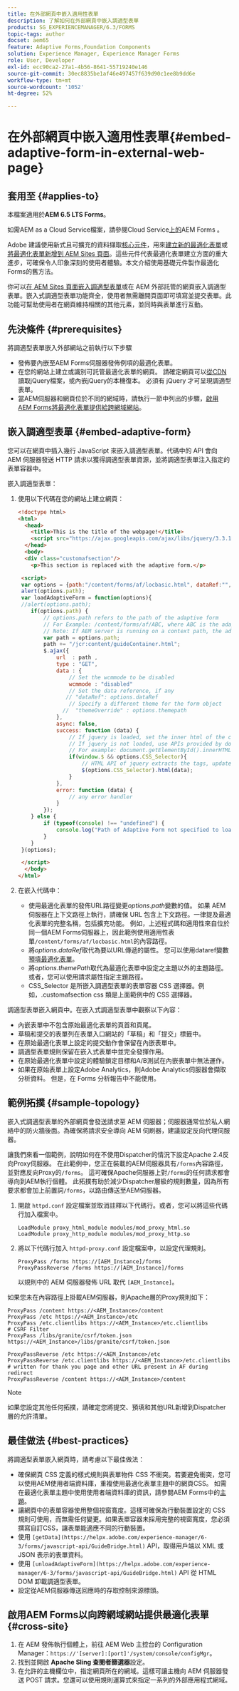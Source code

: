 ```yaml
---
title: 在外部網頁中嵌入適用性表單
description: 了解如何在外部網頁中嵌入調適型表單
products: SG_EXPERIENCEMANAGER/6.3/FORMS
topic-tags: author
docset: aem65
feature: Adaptive Forms,Foundation Components
solution: Experience Manager, Experience Manager Forms
role: User, Developer
exl-id: ecc90ca2-27a1-4b56-8641-55719240e146
source-git-commit: 30ec8835be1af46e497457f639d90c1ee8b9dd6e
workflow-type: tm+mt
source-wordcount: '1052'
ht-degree: 52%

---
```


# 在外部網頁中嵌入適用性表單{#embed-adaptive-form-in-external-web-page}

## 套用至 {#applies-to}

本檔案適用於&#x200B;**AEM 6.5 LTS Forms**。

如需AEM as a Cloud Service檔案，請參閱Cloud Service[上的](https://experienceleague.adobe.com/en/docs/experience-manager-cloud-service/content/forms/integrate/services/embed-adaptive-form-core-components-external-web-page)AEM Forms 。


<span class="preview">Adobe 建議使用新式且可擴充的資料擷取[核心元件](https://experienceleague.adobe.com/docs/experience-manager-core-components/using/adaptive-forms/introduction.html)，用來[建立新的最適化表單](/help/forms/using/create-an-adaptive-form-core-components.md)或[將最適化表單新增到 AEM Sites 頁面](/help/forms/using/create-or-add-an-adaptive-form-to-aem-sites-page.md)。這些元件代表最適化表單建立方面的重大進步，可確保令人印象深刻的使用者體驗。本文介紹使用基礎元件製作最適化Forms的舊方法。</span>

你可以[在 AEM Sites 頁面嵌入調適型表單](/help/forms/using/embed-adaptive-form-aem-sites.md)或在 AEM 外部託管的網頁嵌入調適型表單。嵌入式調適型表單功能齊全，使用者無需離開頁面即可填寫並提交表單。此功能可幫助使用者在網頁維持相關的其他元素，並同時與表單進行互動。

## 先決條件 {#prerequisites}

將調適型表單嵌入外部網站之前執行以下步驟

* 發佈要內嵌至AEM Forms伺服器發佈例項的最適化表單。
* 在您的網站上建立或識別可託管最適化表單的網頁。 請確定網頁可以[從CDN](https://ajax.googleapis.com/ajax/libs/jquery/3.3.1/jquery.min.js)讀取jQuery檔案，或內嵌jQuery的本機復本。 必須有 jQuery 才可呈現調適型表單。
* 當AEM伺服器和網頁位於不同的網域時，請執行一節中列出的步驟，[啟用AEM Forms將最適化表單提供給跨網域網站](#cross-site)。

## 嵌入調適型表單 {#embed-adaptive-form}

您可以在網頁中插入幾行 JavaScript 來嵌入調適型表單。代碼中的 API 會向 AEM 伺服器發送 HTTP 請求以獲得調適型表單資源，並將調適型表單注入指定的表單容器中。

嵌入調適型表單：

1. 使用以下代碼在您的網站上建立網頁：

   ```html
   <!doctype html>
   <html>
     <head>
       <title>This is the title of the webpage!</title>
       <script src="https://ajax.googleapis.com/ajax/libs/jquery/3.3.1/jquery.min.js"></script>
     </head>
     <body>
     <div class="customafsection"/>
       <p>This section is replaced with the adaptive form.</p>
   
    <script>
    var options = {path:"/content/forms/af/locbasic.html", dataRef:"", themepath:"", CSS_Selector:".customafsection"};
    alert(options.path);
    var loadAdaptiveForm = function(options){
    //alert(options.path);
       if(options.path) {
           // options.path refers to the path of the adaptive form
           // For Example: /content/forms/af/ABC, where ABC is the adaptive form
           // Note: If AEM server is running on a context path, the adaptive form URL must contain the context path
           var path = options.path;
           path += "/jcr:content/guideContainer.html";
           $.ajax({
               url  : path ,
               type : "GET",
               data : {
                   // Set the wcmmode to be disabled
                   wcmmode : "disabled"
                   // Set the data reference, if any
                  // "dataRef": options.dataRef
                   // Specify a different theme for the form object
                 //  "themeOverride" : options.themepath
               },
               async: false,
               success: function (data) {
                   // If jquery is loaded, set the inner html of the container
                   // If jquery is not loaded, use APIs provided by document to set the inner HTML but these APIs would not evaluate the script tag in HTML as per the HTML5 spec
                   // For example: document.getElementById().innerHTML
                   if(window.$ && options.CSS_Selector){
                       // HTML API of jquery extracts the tags, updates the DOM, and evaluates the code embedded in the script tag.
                       $(options.CSS_Selector).html(data);
                   }
               },
               error: function (data) {
                   // any error handler
               }
           });
       } else {
           if (typeof(console) !== "undefined") {
               console.log("Path of Adaptive Form not specified to loadAdaptiveForm");
           }
       }
    }(options);
   
    </script>
     </body>
   </html>
   ```

1. 在嵌入代碼中：

   * 使用最適化表單的發佈URL路徑變更&#x200B;*options.path*&#x200B;變數的值。 如果 AEM 伺服器在上下文路徑上執行，請確保 URL 包含上下文路徑。一律提及最適化表單的完整名稱，包括擴充功能。 例如，上述程式碼和適用性來自位於同一個AEM Forms伺服器上，因此範例使用適用性表單`/content/forms/af/locbasic.html`的內容路徑。
   * 將&#x200B;*options.dataRef*&#x200B;取代為要以URL傳遞的屬性。 您可以使用dataref變數[預填最適化表單](/help/forms/using/prepopulate-adaptive-form-fields.md)。
   * 將&#x200B;*options.themePath*&#x200B;取代為最適化表單中設定之主題以外的主題路徑。 或者，您可以使用請求屬性指定主題路徑。
   * CSS_Selector 是所嵌入調適型表單的表單容器 CSS 選擇器。例如，.customafsection css 類是上面範例中的 CSS 選擇器。

調適型表單嵌入網頁中。在嵌入式調適型表單中觀察以下內容：

* 內嵌表單中不包含原始最適化表單的頁首和頁尾。
* 草稿和提交的表單列在表單入口網站的「草稿」和「提交」標籤中。
* 在原始最適化表單上設定的提交動作會保留在內嵌表單中。
* 調適型表單規則保留在嵌入式表單中並完全發揮作用。
* 在原始最適化表單中設定的體驗鎖定目標和A/B測試在內嵌表單中無法運作。
* 如果在原始表單上設定Adobe Analytics，則Adobe Analytics伺服器會擷取分析資料。 但是，在 Forms 分析報告中不能使用。

## 範例拓撲 {#sample-topology}

嵌入式調適型表單的外部網頁會發送請求至 AEM 伺服器；伺服器通常位於私人網絡中的防火牆後面。為確保將請求安全導向 AEM 伺刷器，建議設定反向代理伺服器。

讓我們來看一個範例，說明如何在不使用Dispatcher的情況下設定Apache 2.4反向Proxy伺服器。 在此範例中，您正在裝載的AEM伺服器具有`/forms`內容路徑，並對應反向Proxy的`/forms`。 這可確保Apache伺服器上對`/forms`的任何請求都會導向到AEM執行個體。 此拓撲有助於減少Dispatcher層級的規則數量，因為所有要求都會加上前置詞`/forms`，以路由傳送至AEM伺服器。

1. 開啟 `httpd.conf` 設定檔案並取消註釋以下代碼行。或者，您可以將這些代碼行加入檔案中。

   ```text
   LoadModule proxy_html_module modules/mod_proxy_html.so
   LoadModule proxy_http_module modules/mod_proxy_http.so
   ```

1. 將以下代碼行加入 `httpd-proxy.conf` 設定檔案中，以設定代理規則。

   ```text
   ProxyPass /forms https://[AEM_Instance]/forms
   ProxyPassReverse /forms https://[AEM_Instance]/forms
   ```

   以規則中的 AEM 伺服器發佈 URL 取代 `[AEM_Instance]`。

如果您未在內容路徑上掛載AEM伺服器，則Apache層的Proxy規則如下：

```text
ProxyPass /content https://<AEM_Instance>/content
ProxyPass /etc https://<AEM_Instance>/etc
ProxyPass /etc.clientlibs https://<AEM_Instance>/etc.clientlibs
# CSRF Filter
ProxyPass /libs/granite/csrf/token.json https://<AEM_Instance>/libs/granite/csrf/token.json

ProxyPassReverse /etc https://<AEM_Instance>/etc
ProxyPassReverse /etc.clientlibs https://<AEM_Instance>/etc.clientlibs
# written for thank you page and other URL present in AF during redirect
ProxyPassReverse /content https://<AEM_Instance>/content
```

>[!NOTE]
>
>如果您設定其他任何拓撲，請確定您將提交、預填和其他URL新增到Dispatcher層的允許清單。

## 最佳做法 {#best-practices}

將調適型表單嵌入網頁時，請考慮以下最佳做法：

* 確保網頁 CSS 定義的樣式規則與表單物件 CSS 不衝突。若要避免衝突，您可以使用AEM使用者端資料庫，重複使用最適化表單主題中的網頁CSS。 如需在最適化表單主題中使用使用者端資料庫的資訊，請參閱AEM Forms中的[主題](../../forms/using/themes.md)。
* 讓網頁中的表單容器使用整個視窗寬度。這樣可確保為行動裝置設定的 CSS 規則可使用，而無需任何變更。如果表單容器未採用完整的視窗寬度，您必須撰寫自訂CSS，讓表單能適應不同的行動裝置。
* 使用 `[getData](https://helpx.adobe.com/experience-manager/6-3/forms/javascript-api/GuideBridge.html)` API，取得用戶端以 XML 或 JSON 表示的表單資料。
* 使用 `[unloadAdaptiveForm](https://helpx.adobe.com/experience-manager/6-3/forms/javascript-api/GuideBridge.html)` API 從 HTML DOM 卸載調適型表單。
* 設定從AEM伺服器傳送回應時的存取控制來源標頭。

## 啟用AEM Forms以向跨網域網站提供最適化表單 {#cross-site}

1. 在 AEM 發佈執行個體上，前往 AEM Web 主控台的 Configuration Manager：`https://'[server]:[port]'/system/console/configMgr`。
1. 找到並開啟 **Apache Sling 查閱者篩選器**&#x200B;設定。
1. 在允許的主機欄位中，指定網頁所在的網域。這樣可讓主機向 AEM 伺服器發送 POST 請求。您還可以使用規則運算式來指定一系列的外部應用程式網域。
